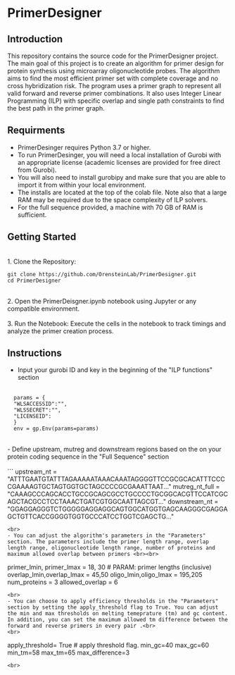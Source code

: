 
# PrimerDesigner

## Introduction
This repository contains the source code for the PrimerDesigner project. 
The main goal of this project is to create an algorithm for primer design for protein synthesis using microarray oligonucleotide probes. 
The algorithm aims to find the most efficient primer set with complete coverage and no cross hybridization risk.
The program uses a primer graph to represent all valid forward and reverse primer combinations.
It also uses Integer Linear Programming (ILP) with specific  overlap and single path constraints to find the best path in the primer graph.


## Requirments

- PrimerDesinger requires Python 3.7 or higher.<br>
- To run PrimerDesinger, you will need a local installation of Gurobi with an appropriate license (academic licenses are provided for free direct from Gurobi).<br>
- You will also need to install gurobipy and make sure that you are able to import it from within your local environment.<br>
- The installs are located at the top of the colab file. Note also that a large RAM may be required due to the space complexity of ILP solvers. <br>
- For the full sequence provided, a machine with 70 GB of RAM is sufficient. <br>

## Getting Started
<br>
1. Clone the Repository:

   ```
   git clone https://github.com/OrensteinLab/PrimerDesigner.git
   cd PrimerDesigner
   ```
<br>
2. Open the PrimerDeisgner.ipynb notebook using Jupyter or any compatible environment.
<br>
<br>
3. Run the Notebook:
   Execute the cells in the notebook to track timings and analyze the primer creation process.


## Instructions

- Input your gurobi ID and key in the beginning of the "ILP functions" section <br><br>
```
  params = {
  "WLSACCESSID":"",
  "WLSSECRET":"",
  "LICENSEID":
  }
  env = gp.Env(params=params)

```
<br>
- Define upstream, mutreg and downstream regions based on the on your protein coding sequence in the "Full Sequence" section <br><br>
```
upstream_nt = "ATTTGAATGTATTTAGAAAAATAAACAAATAGGGGTTCCGCGCACATTTCCCCGAAAAGTGCTAGTGGTGCTAGCCCCGCGAAATTAAT..."
mutreg_nt_full = "CAAAGCCCAGCACCTGCCGCAGCGCCTGCCCCTGCGGCACGTTCCATCGCAGCTACGCCTCCTAAACTGATCGTGGCAATTAGCGT..."
downstream_nt = "GGAGGAGGGTCTGGGGGAGGAGGCAGTGGCATGGTGAGCAAGGGCGAGGAGCTGTTCACCGGGGTGGTGCCCATCCTGGTCGAGCTG..."

```
<br>
- You can adjust the algorithm's parameters in the "Parameters" section. The parameters include the primer length range, overlap length range, oligonucleotide length range, number of proteins and maximum allowed overlap between primers <br><br>
```
primer_lmin, primer_lmax = 18, 30 # PARAM: primer lengths (inclusive)
overlap_lmin,overlap_lmax = 45,50
oligo_lmin,oligo_lmax = 195,205
num_proteins = 3
allowed_overlap = 6

```
<br>
- You can choose to apply efficiency thresholds in the "Parameters" section by setting the apply_threshold flag to True. You can adjust the min and max thresholds on melting temeprature (tm) and gc content. In addition, you can set the maximum allowed tm difference between the forward and reverse primers in every pair .<br> 
<br>
```
apply_threshold= True # apply threshold flag.
min_gc=40
max_gc=60
min_tm=58
max_tm=65
max_difference=3

```
<br>


